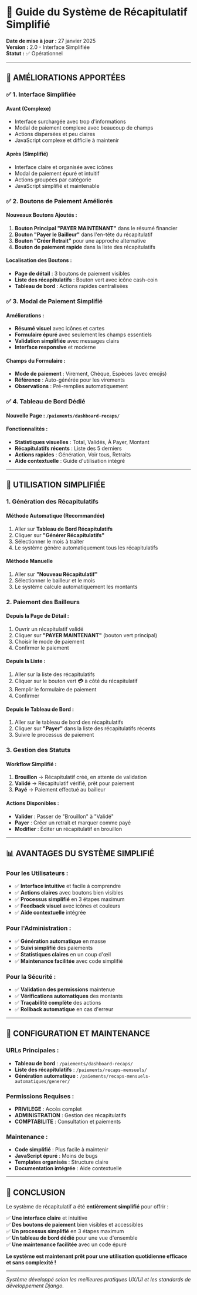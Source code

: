 # 🎯 Guide du Système de Récapitulatif Simplifié

**Date de mise à jour :** 27 janvier 2025  
**Version :** 2.0 - Interface Simplifiée  
**Statut :** ✅ Opérationnel

---

## 🎉 **AMÉLIORATIONS APPORTÉES**

### ✅ **1. Interface Simplifiée**

#### **Avant (Complexe)**
- Interface surchargée avec trop d'informations
- Modal de paiement complexe avec beaucoup de champs
- Actions dispersées et peu claires
- JavaScript complexe et difficile à maintenir

#### **Après (Simplifié)**
- Interface claire et organisée avec icônes
- Modal de paiement épuré et intuitif
- Actions groupées par catégorie
- JavaScript simplifié et maintenable

### ✅ **2. Boutons de Paiement Améliorés**

#### **Nouveaux Boutons Ajoutés :**
1. **Bouton Principal "PAYER MAINTENANT"** dans le résumé financier
2. **Bouton "Payer le Bailleur"** dans l'en-tête du récapitulatif
3. **Bouton "Créer Retrait"** pour une approche alternative
4. **Bouton de paiement rapide** dans la liste des récapitulatifs

#### **Localisation des Boutons :**
- **Page de détail** : 3 boutons de paiement visibles
- **Liste des récapitulatifs** : Bouton vert avec icône cash-coin
- **Tableau de bord** : Actions rapides centralisées

### ✅ **3. Modal de Paiement Simplifié**

#### **Améliorations :**
- **Résumé visuel** avec icônes et cartes
- **Formulaire épuré** avec seulement les champs essentiels
- **Validation simplifiée** avec messages clairs
- **Interface responsive** et moderne

#### **Champs du Formulaire :**
- **Mode de paiement** : Virement, Chèque, Espèces (avec emojis)
- **Référence** : Auto-générée pour les virements
- **Observations** : Pré-remplies automatiquement

### ✅ **4. Tableau de Bord Dédié**

#### **Nouvelle Page :** `/paiements/dashboard-recaps/`

#### **Fonctionnalités :**
- **Statistiques visuelles** : Total, Validés, À Payer, Montant
- **Récapitulatifs récents** : Liste des 5 derniers
- **Actions rapides** : Génération, Voir tous, Retraits
- **Aide contextuelle** : Guide d'utilisation intégré

---

## 🚀 **UTILISATION SIMPLIFIÉE**

### **1. Génération des Récapitulatifs**

#### **Méthode Automatique (Recommandée)**
1. Aller sur **Tableau de Bord Récapitulatifs**
2. Cliquer sur **"Générer Récapitulatifs"**
3. Sélectionner le mois à traiter
4. Le système génère automatiquement tous les récapitulatifs

#### **Méthode Manuelle**
1. Aller sur **"Nouveau Récapitulatif"**
2. Sélectionner le bailleur et le mois
3. Le système calcule automatiquement les montants

### **2. Paiement des Bailleurs**

#### **Depuis la Page de Détail :**
1. Ouvrir un récapitulatif validé
2. Cliquer sur **"PAYER MAINTENANT"** (bouton vert principal)
3. Choisir le mode de paiement
4. Confirmer le paiement

#### **Depuis la Liste :**
1. Aller sur la liste des récapitulatifs
2. Cliquer sur le bouton vert **💳** à côté du récapitulatif
3. Remplir le formulaire de paiement
4. Confirmer

#### **Depuis le Tableau de Bord :**
1. Aller sur le tableau de bord des récapitulatifs
2. Cliquer sur **"Payer"** dans la liste des récapitulatifs récents
3. Suivre le processus de paiement

### **3. Gestion des Statuts**

#### **Workflow Simplifié :**
1. **Brouillon** → Récapitulatif créé, en attente de validation
2. **Validé** → Récapitulatif vérifié, prêt pour paiement
3. **Payé** → Paiement effectué au bailleur

#### **Actions Disponibles :**
- **Valider** : Passer de "Brouillon" à "Validé"
- **Payer** : Créer un retrait et marquer comme payé
- **Modifier** : Éditer un récapitulatif en brouillon

---

## 📊 **AVANTAGES DU SYSTÈME SIMPLIFIÉ**

### **Pour les Utilisateurs :**
- ✅ **Interface intuitive** et facile à comprendre
- ✅ **Actions claires** avec boutons bien visibles
- ✅ **Processus simplifié** en 3 étapes maximum
- ✅ **Feedback visuel** avec icônes et couleurs
- ✅ **Aide contextuelle** intégrée

### **Pour l'Administration :**
- ✅ **Génération automatique** en masse
- ✅ **Suivi simplifié** des paiements
- ✅ **Statistiques claires** en un coup d'œil
- ✅ **Maintenance facilitée** avec code simplifié

### **Pour la Sécurité :**
- ✅ **Validation des permissions** maintenue
- ✅ **Vérifications automatiques** des montants
- ✅ **Traçabilité complète** des actions
- ✅ **Rollback automatique** en cas d'erreur

---

## 🔧 **CONFIGURATION ET MAINTENANCE**

### **URLs Principales :**
- **Tableau de bord** : `/paiements/dashboard-recaps/`
- **Liste des récapitulatifs** : `/paiements/recaps-mensuels/`
- **Génération automatique** : `/paiements/recaps-mensuels-automatiques/generer/`

### **Permissions Requises :**
- **PRIVILEGE** : Accès complet
- **ADMINISTRATION** : Gestion des récapitulatifs
- **COMPTABILITE** : Consultation et paiements

### **Maintenance :**
- **Code simplifié** : Plus facile à maintenir
- **JavaScript épuré** : Moins de bugs
- **Templates organisés** : Structure claire
- **Documentation intégrée** : Aide contextuelle

---

## 🎯 **CONCLUSION**

Le système de récapitulatif a été **entièrement simplifié** pour offrir :

✅ **Une interface claire** et intuitive  
✅ **Des boutons de paiement** bien visibles et accessibles  
✅ **Un processus simplifié** en 3 étapes maximum  
✅ **Un tableau de bord dédié** pour une vue d'ensemble  
✅ **Une maintenance facilitée** avec un code épuré  

**Le système est maintenant prêt pour une utilisation quotidienne efficace et sans complexité !**

---

*Système développé selon les meilleures pratiques UX/UI et les standards de développement Django.*
